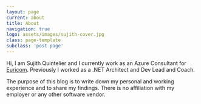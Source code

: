 ```yaml
---
layout: page
current: about
title: About
navigation: true
logo: assets/images/sujith-cover.jpg
class: page-template
subclass: 'post page'
---
```


Hi, I am Sujith Quintelier and I currently work as an Azure Consultant for [Euricom](https://www.euri.com). Previously I worked as a .NET Architect and Dev Lead and Coach.

The purpose of this blog is to write down my personal and working experience and to share my findings. There is no affiliation with my employer or any other software vendor.